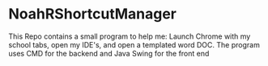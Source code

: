 # NoahRShortcutManager
This Repo contains a small program to help me: Launch Chrome with my  school tabs, open my IDE's, and open a templated word DOC. The program uses CMD for the backend and Java Swing for the front end
